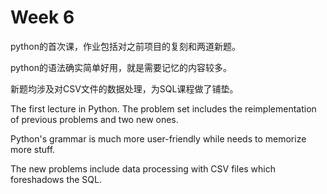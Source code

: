# Week 6

python的首次课，作业包括对之前项目的复刻和两道新题。

python的语法确实简单好用，就是需要记忆的内容较多。

新题均涉及对CSV文件的数据处理，为SQL课程做了铺垫。


The first lecture in Python. The problem set includes the reimplementation of previous problems and two new ones.

Python's grammar is much more user-friendly while needs to memorize more stuff.

The new problems include data processing with CSV files which foreshadows the SQL.
